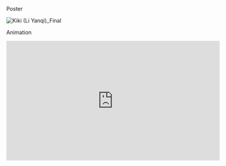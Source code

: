 Poster

![Kiki (Li Yanqi)_Final](https://user-images.githubusercontent.com/90487022/146378964-4512126c-6e8e-4489-b16e-abb6bb74c00e.jpg)

Animation

<iframe width="560" height="315" src="https://www.youtube.com/embed/qqAOqxUp6AM" title="YouTube video player" frameborder="0" allow="accelerometer; autoplay; clipboard-write; encrypted-media; gyroscope; picture-in-picture" allowfullscreen></iframe>
